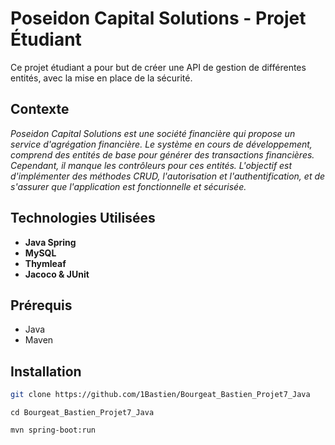 # Poseidon Capital Solutions - Projet Étudiant

Ce projet étudiant a pour but de créer une API de gestion de différentes entités, avec la mise en place de la sécurité.

## Contexte

*Poseidon Capital Solutions est une société financière qui propose un service d'agrégation financière. Le système en cours de développement, comprend des entités de base pour générer des transactions financières. 
Cependant, il manque les contrôleurs pour ces entités. L'objectif est d'implémenter des méthodes CRUD, l'autorisation et l'authentification, et de s'assurer que l'application est fonctionnelle et sécurisée.*


## Technologies Utilisées 

- **Java Spring**
- **MySQL**
- **Thymleaf**
- **Jacoco & JUnit**

## Prérequis

- Java
- Maven

## Installation

```bash
git clone https://github.com/1Bastien/Bourgeat_Bastien_Projet7_Java
```
```
cd Bourgeat_Bastien_Projet7_Java
```
```
mvn spring-boot:run
```

